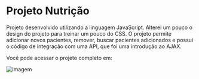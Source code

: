 # Projeto Nutrição

Projeto desenvolvido utilizando a linguagem JavaScript. Alterei um pouco o design do projeto para treinar um pouco do CSS. O projeto permite adicionar novos pacientes, remover, buscar pacientes adicionados e possui o código de integração com uma API, que foi uma introdução ao AJAX.

Você pode acessar o projeto completo em: 

![imagem](https://user-images.githubusercontent.com/95857175/214170553-f62dfba5-1fe8-4468-a646-21235bb979ee.png#vitrinedev)

